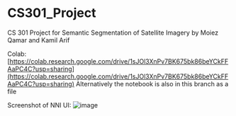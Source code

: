 # CS301_Project
CS 301 Project for Semantic Segmentation of Satellite Imagery by Moiez Qamar and Kamil Arif

Colab:
[https://colab.research.google.com/drive/1sJOl3XnPv7BK675bk86beYCkFFAaPC4C?usp=sharing](https://colab.research.google.com/drive/1sJOl3XnPv7BK675bk86beYCkFFAaPC4C?usp=sharing)
Alternatively the notebook is also in this branch as a file

Screenshot of NNI UI:
![image](https://user-images.githubusercontent.com/31070777/198862267-f8b04f1d-b0df-4b2c-864a-fd36e53946c4.png)
